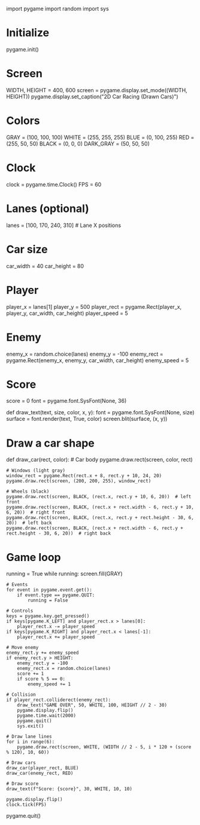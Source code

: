 import pygame
import random
import sys

# Initialize
pygame.init()

# Screen
WIDTH, HEIGHT = 400, 600
screen = pygame.display.set_mode((WIDTH, HEIGHT))
pygame.display.set_caption("2D Car Racing (Drawn Cars)")

# Colors
GRAY = (100, 100, 100)
WHITE = (255, 255, 255)
BLUE = (0, 100, 255)
RED = (255, 50, 50)
BLACK = (0, 0, 0)
DARK_GRAY = (50, 50, 50)

# Clock
clock = pygame.time.Clock()
FPS = 60

# Lanes (optional)
lanes = [100, 170, 240, 310]  # Lane X positions

# Car size
car_width = 40
car_height = 80

# Player
player_x = lanes[1]
player_y = 500
player_rect = pygame.Rect(player_x, player_y, car_width, car_height)
player_speed = 5

# Enemy
enemy_x = random.choice(lanes)
enemy_y = -100
enemy_rect = pygame.Rect(enemy_x, enemy_y, car_width, car_height)
enemy_speed = 5

# Score
score = 0
font = pygame.font.SysFont(None, 36)

def draw_text(text, size, color, x, y):
    font = pygame.font.SysFont(None, size)
    surface = font.render(text, True, color)
    screen.blit(surface, (x, y))

# Draw a car shape
def draw_car(rect, color):
    # Car body
    pygame.draw.rect(screen, color, rect)

    # Windows (light gray)
    window_rect = pygame.Rect(rect.x + 8, rect.y + 10, 24, 20)
    pygame.draw.rect(screen, (200, 200, 255), window_rect)

    # Wheels (black)
    pygame.draw.rect(screen, BLACK, (rect.x, rect.y + 10, 6, 20))  # left front
    pygame.draw.rect(screen, BLACK, (rect.x + rect.width - 6, rect.y + 10, 6, 20))  # right front
    pygame.draw.rect(screen, BLACK, (rect.x, rect.y + rect.height - 30, 6, 20))  # left back
    pygame.draw.rect(screen, BLACK, (rect.x + rect.width - 6, rect.y + rect.height - 30, 6, 20))  # right back

# Game loop
running = True
while running:
    screen.fill(GRAY)

    # Events
    for event in pygame.event.get():
        if event.type == pygame.QUIT:
            running = False

    # Controls
    keys = pygame.key.get_pressed()
    if keys[pygame.K_LEFT] and player_rect.x > lanes[0]:
        player_rect.x -= player_speed
    if keys[pygame.K_RIGHT] and player_rect.x < lanes[-1]:
        player_rect.x += player_speed

    # Move enemy
    enemy_rect.y += enemy_speed
    if enemy_rect.y > HEIGHT:
        enemy_rect.y = -100
        enemy_rect.x = random.choice(lanes)
        score += 1
        if score % 5 == 0:
            enemy_speed += 1

    # Collision
    if player_rect.colliderect(enemy_rect):
        draw_text("GAME OVER", 50, WHITE, 100, HEIGHT // 2 - 30)
        pygame.display.flip()
        pygame.time.wait(2000)
        pygame.quit()
        sys.exit()

    # Draw lane lines
    for i in range(6):
        pygame.draw.rect(screen, WHITE, (WIDTH // 2 - 5, i * 120 + (score % 120), 10, 60))

    # Draw cars
    draw_car(player_rect, BLUE)
    draw_car(enemy_rect, RED)

    # Draw score
    draw_text(f"Score: {score}", 30, WHITE, 10, 10)

    pygame.display.flip()
    clock.tick(FPS)

pygame.quit()
